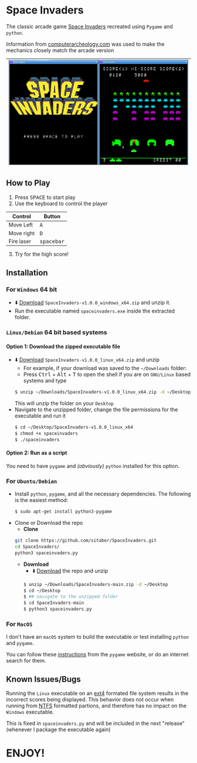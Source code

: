 # Space Invaders
The classic arcade game [Space Invaders](https://en.wikipedia.org/wiki/Space_Invaders) recreated using `Pygame` and `python`. 

Information from [computerarcheology.com](https://www.computerarcheology.com/Arcade/SpaceInvaders/) was used to make the mechanics closely match the arcade version 

|![Screen shot of game play](./images/gameplay.png "Gameplay")|
|-------------------------------------------------------------|

## How to Play
1. Press <kbd>SPACE</kbd> to start play
2. Use the keyboard to control the player

| Control      | Button              |
|--------------|---------------------|
| Move Left    | <kbd>A</kbd>        |
| Move right   | <kbd>D</kbd>        |
| Fire laser   | <kbd>spacebar</kbd> |

3. Try for the high score!

## Installation
### For `Windows` 64 bit

- :arrow_down: [Download](https://github.com/sitaber/SpaceInvaders/releases) `SpaceInvaders-v1.0.0_windows_x64.zip` and unzip it.
- Run the executable named `spaceinvaders.exe` inside the extracted folder.

### `Linux/Debian` 64 bit based systems

#### Option 1: Download the zipped executable file

- :arrow_down: [Download](https://github.com/sitaber/SpaceInvaders/releases) `SpaceInvaders-v1.0.0_linux_x64.zip` and unzip
    - For example, if your download was saved to the `~/Downloads` folder:
    - Press <kbd>Ctrl</kbd> + <kbd>Alt</kbd> + <kbd>T</kbd> to open the shell if you are on `GNU/Linux` based systems and type
    ```bash
    $ unzip ~/Downloads/SpaceInvaders-v1.0.0_linux_x64.zip -d ~/Desktop
    ```
    This will unzip the folder on your `Desktop`
- Navigate to the unzipped folder, change the file permissions for the executable and run it
    ```bash
    $ cd ~/Desktop/SpaceInvaders-v1.0.0_linux_x64
    $ chmod +x spaceinvaders
    $ ./spaceinvaders
    ```
    
#### Option 2: Run as a script

You need to have `pygame` and _(obviously)_ `python` installed for this option. 

### For `Ubuntu/Debian`
- Install `python`, `pygame`, and all the necessary dependencies. The following is the easiest method:
    ```bash
    $ sudo apt-get install python3-pygame
    ```
- Clone or Download the repo
    - __Clone__
    ```bash
    git clone https://github.com/sitaber/SpaceInvaders.git
    cd SpaceInvaders/ 
    python3 spaceinvaders.py
    ```
    - __Download__
        - :arrow_down: [Download](https://github.com/sitaber/SpaceInvaders/archive/refs/heads/main.zip) the repo and unzip
        ```bash
        $ unzip ~/Downloads/SpaceInvaders-main.zip -d ~/Desktop
        $ cd ~/Desktop
        $ ## navigate to the unzipped folder
        $ cd SpaceInvaders-main
        $ python3 spaceinvaders.py
        ```

### For `MacOS` 
I don't have an `macOS` system to build the executable or test installing `python` and `pygame`.

You can follow these [instructions](https://webcache.googleusercontent.com/search?q=cache:kyThG2mLWUsJ:https://www.pygame.org/wiki/MacCompile+&cd=1&hl=en&ct=clnk&gl=us&client=ubuntu) from the `pygame` website, or do an internet search for them.

## Known Issues/Bugs

Running the `Linux` executable on an [ext4](https://en.wikipedia.org/wiki/Ext4) formated file system results in the incorrect scores being displayed. This behavior does not occur when running from [NTFS](https://en.wikipedia.org/wiki/NTFS) formatted partions, and therefore has no impact on the `Windows` executable.

This is fixed in `spaceinvaders.py` and will be included in the next "release" (whenever I package the executable again)

# ENJOY!
